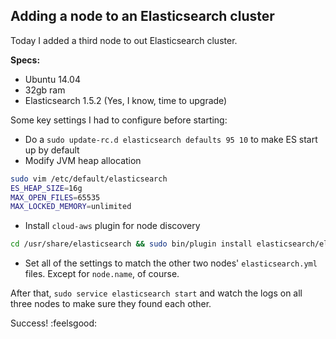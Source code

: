 ## Adding a node to an Elasticsearch cluster

Today I added a third node to out Elasticsearch cluster.

__Specs:__

* Ubuntu 14.04
* 32gb ram
* Elasticsearch 1.5.2 (Yes, I know, time to upgrade)

Some key settings I had to configure before starting:

* Do a `sudo update-rc.d elasticsearch defaults 95 10` to make ES start up by default
* Modify JVM heap allocation

```bash
sudo vim /etc/default/elasticsearch
ES_HEAP_SIZE=16g
MAX_OPEN_FILES=65535
MAX_LOCKED_MEMORY=unlimited
```

* Install `cloud-aws` plugin for node discovery

```bash
cd /usr/share/elasticsearch && sudo bin/plugin install elasticsearch/elasticsearch-cloud-aws/2.5.1
```

* Set all of the settings to match the other two nodes' `elasticsearch.yml` files. Except for `node.name`, of course.

After that, `sudo service elasticsearch start` and watch the logs on all three nodes to make sure they found each other.

Success! :feelsgood:
